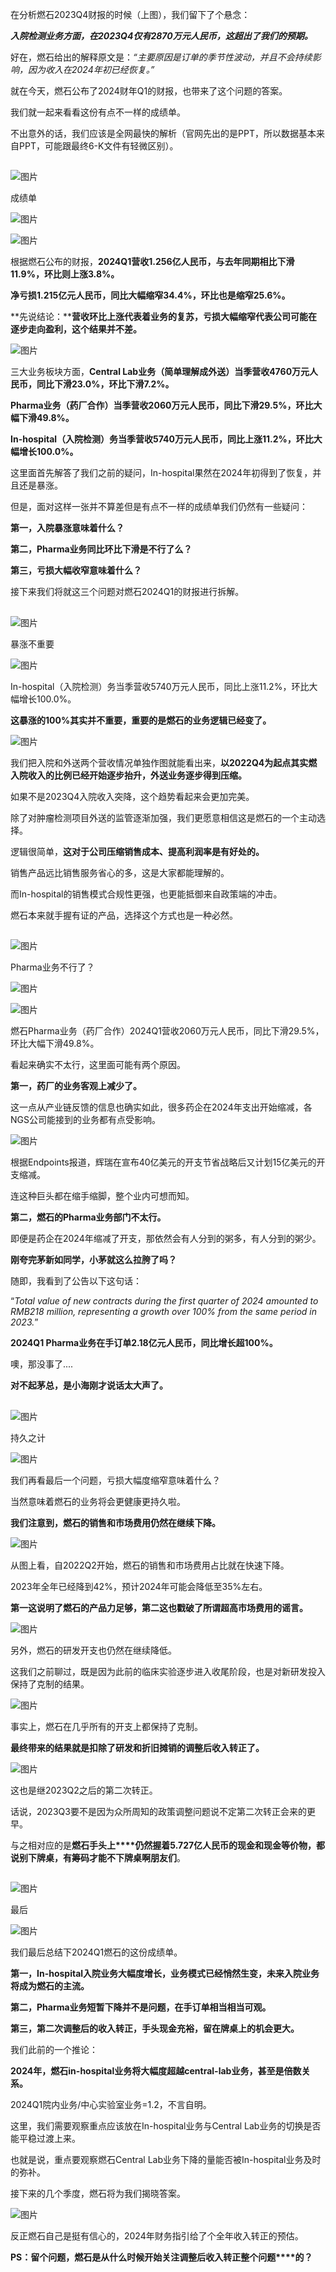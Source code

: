 在分析燃石2023Q4财报的时候（上图），我们留下了个悬念：

**_入院检测业务方面，在2023Q4仅有2870万元人民币，这超出了我们的预期。_**

好在，燃石给出的解释原文是：_“主要原因是订单的季节性波动，并且不会持续影响，因为收入在2024年初已经恢复。”_

就在今天，燃石公布了2024财年Q1的财报，也带来了这个问题的答案。

我们就一起来看看这份有点不一样的成绩单。

不出意外的话，我们应该是全网最快的解析（官网先出的是PPT，所以数据基本来自PPT，可能跟最终6-K文件有轻微区别）。

##   

  

![图片](https://mmbiz.qpic.cn/sz_mmbiz_png/Op7Y2S0HyKx4Sibx9mxsrz68yfgLOMCxU05FFBGZtaHqGlp9uPhdwKhs0vLnxgibBpLrwfGhQVWpIHdjxlfhDyLg/640?tp=webp&wxfrom=5&wx_lazy=1&wx_co=1)

成绩单

![图片](https://mmbiz.qpic.cn/mmbiz_png/yRDp2K3ZBpKOicaBvhSTPZYqTVq8ku50NMtfAqkWhJw2cyMfYEhzIZHlVGLH0Wl2tQ8usSOv6xbZxBiabe1XiaLhA/640?tp=wxpic&wxfrom=5&wx_lazy=1&wx_co=1)

  

![图片](https://mmbiz.qpic.cn/mmbiz_png/icugQvAnqxTpZbRUjJf4dW8ssf3xdeQ399PzCRde3oCHtvYQxic2IzYD1u69GnesxltOrMVXJuMwp9biaBRTBeH2A/640?wx_fmt=png&from=appmsg&tp=wxpic&wxfrom=5&wx_lazy=1&wx_co=1)

根据燃石公布的财报，**2024Q1营收1.256亿人民币，与去年同期相比下滑11.9%，环比则上涨3.8%。**

**净亏损1.215亿元人民币，同比大幅缩窄34.4%，环比也是缩窄25.6%。**

**先说结论：****营收环比上涨代表着业务的复苏，亏损大幅缩窄代表公司可能在逐步走向盈利，这个结果并不差。**

![图片](https://mmbiz.qpic.cn/mmbiz_png/icugQvAnqxTpZbRUjJf4dW8ssf3xdeQ39EdDOrcb6btXqlaiaT1Gz6UuG9UiciaoIhK0DTjHfETOeh0jNC58UA05DA/640?wx_fmt=png&from=appmsg&tp=wxpic&wxfrom=5&wx_lazy=1&wx_co=1)

三大业务板块方面，**Central Lab业务（简单理解成外送）当季营收4760万元人民币，同比下滑23.0%，环比下滑7.2%。**

**Pharma业务（药厂合作）当季营收2060万元人民币，同比下滑29.5%，环比大幅下滑49.8%。**

**In-hospital（入院检测）务当季营收5740万元人民币，同比上涨11.2%，环比大幅增长100.0%。**

这里面首先解答了我们之前的疑问，In-hospital果然在2024年初得到了恢复，并且还是暴涨。

但是，面对这样一张并不算差但是有点不一样的成绩单我们仍然有一些疑问：

**第一，入院暴涨意味着什么？**

**第二，Pharma业务同比环比下滑是不行了么？**

**第三，亏损大幅收窄意味着什么？**

接下来我们将就这三个问题对燃石2024Q1的财报进行拆解。

##   

  

![图片](https://mmbiz.qpic.cn/sz_mmbiz_png/Op7Y2S0HyKx4Sibx9mxsrz68yfgLOMCxU05FFBGZtaHqGlp9uPhdwKhs0vLnxgibBpLrwfGhQVWpIHdjxlfhDyLg/640?tp=webp&wxfrom=5&wx_lazy=1&wx_co=1)

暴涨不重要

![图片](https://mmbiz.qpic.cn/mmbiz_png/yRDp2K3ZBpKOicaBvhSTPZYqTVq8ku50NMtfAqkWhJw2cyMfYEhzIZHlVGLH0Wl2tQ8usSOv6xbZxBiabe1XiaLhA/640?tp=wxpic&wxfrom=5&wx_lazy=1&wx_co=1)

  

In-hospital（入院检测）务当季营收5740万元人民币，同比上涨11.2%，环比大幅增长100.0%。

**这暴涨的100%其实并不重要，重要的是燃石的业务逻辑已经变了。**

![图片](https://mmbiz.qpic.cn/mmbiz_png/icugQvAnqxTpZbRUjJf4dW8ssf3xdeQ39O1y1puYrq5x5ldIkEZjO8yaS9fYwIAjWADgzqXsq3CJFICT5VnqZaA/640?wx_fmt=png&from=appmsg&tp=wxpic&wxfrom=5&wx_lazy=1&wx_co=1)

我们把入院和外送两个营收情况单独作图就能看出来，**以2022Q4为起点其实燃入院收入的比例已经开始逐步抬升，外送业务逐步得到压缩。**

如果不是2023Q4入院收入突降，这个趋势看起来会更加完美。

除了对肿瘤检测项目外送的监管逐渐加强，我们更愿意相信这是燃石的一个主动选择。

逻辑很简单，**这对于公司压缩销售成本、提高利润率是有好处的。**

销售产品远比销售服务省心的多，这是大家都能理解的。

而In-hospital的销售模式合规性更强，也更能抵御来自政策端的冲击。

燃石本来就手握有证的产品，选择这个方式也是一种必然。

##   

  

![图片](https://mmbiz.qpic.cn/sz_mmbiz_png/Op7Y2S0HyKx4Sibx9mxsrz68yfgLOMCxU05FFBGZtaHqGlp9uPhdwKhs0vLnxgibBpLrwfGhQVWpIHdjxlfhDyLg/640?tp=webp&wxfrom=5&wx_lazy=1&wx_co=1)

Pharma业务不行了？

![图片](https://mmbiz.qpic.cn/mmbiz_png/yRDp2K3ZBpKOicaBvhSTPZYqTVq8ku50NMtfAqkWhJw2cyMfYEhzIZHlVGLH0Wl2tQ8usSOv6xbZxBiabe1XiaLhA/640?tp=wxpic&wxfrom=5&wx_lazy=1&wx_co=1)

  

![图片](https://mmbiz.qpic.cn/mmbiz_png/icugQvAnqxTpZbRUjJf4dW8ssf3xdeQ39X29l1bmgTq8O2N8ia71901KFlbXTGTicuIx5pzLqOqic0M2SRGz4yNtkw/640?wx_fmt=png&from=appmsg&tp=wxpic&wxfrom=5&wx_lazy=1&wx_co=1)

燃石Pharma业务（药厂合作）2024Q1营收2060万元人民币，同比下滑29.5%，环比大幅下滑49.8%。

看起来确实不太行，这里面可能有两个原因。

**第一，药厂的业务客观上减少了。**

这一点从产业链反馈的信息也确实如此，很多药企在2024年支出开始缩减，各NGS公司能接到的业务都有点受影响。

![图片](https://mmbiz.qpic.cn/mmbiz_png/icugQvAnqxTpZbRUjJf4dW8ssf3xdeQ39AFzXBHMic3do6KC0ZEBR6cYWonVSlM1LWichibQOaMmj2XGy82J3mdPwQ/640?wx_fmt=png&from=appmsg&tp=wxpic&wxfrom=5&wx_lazy=1&wx_co=1)

根据Endpoints报道，辉瑞在宣布40亿美元的开支节省战略后又计划15亿美元的开支缩减。

连这种巨头都在缩手缩脚，整个业内可想而知。

**第二，燃石的Pharma业务部门不太行。**

即便是药企在2024年缩减了开支，那依然会有人分到的粥多，有人分到的粥少。

**刚夸完茅新如同学，小茅就这么拉胯了吗？**

随即，我看到了公告以下这句话：

“_Total value of new contracts during the first quarter of 2024 amounted to RMB218 million, representing a growth over 100% from the same period in 2023._”

**2024Q1 Pharma业务在手订单2.18亿元人民币，同比增长超100%。**

噢，那没事了....

**对不起茅总，是小海刚才说话太大声了。**

##   

  

![图片](https://mmbiz.qpic.cn/sz_mmbiz_png/Op7Y2S0HyKx4Sibx9mxsrz68yfgLOMCxU05FFBGZtaHqGlp9uPhdwKhs0vLnxgibBpLrwfGhQVWpIHdjxlfhDyLg/640?tp=webp&wxfrom=5&wx_lazy=1&wx_co=1)

持久之计

![图片](https://mmbiz.qpic.cn/mmbiz_png/yRDp2K3ZBpKOicaBvhSTPZYqTVq8ku50NMtfAqkWhJw2cyMfYEhzIZHlVGLH0Wl2tQ8usSOv6xbZxBiabe1XiaLhA/640?tp=wxpic&wxfrom=5&wx_lazy=1&wx_co=1)

  

我们再看最后一个问题，亏损大幅度缩窄意味着什么？

当然意味着燃石的业务将会更健康更持久啦。

**我们注意到，燃石的销售和市场费用仍然在继续下降。**

![图片](https://mmbiz.qpic.cn/mmbiz_png/icugQvAnqxTpZbRUjJf4dW8ssf3xdeQ39rwzicKfC7gibSVgZJqolCf2FVabiabOh5ibbftpIkhg4a8Gf6zwuXRsOjg/640?wx_fmt=png&from=appmsg&tp=wxpic&wxfrom=5&wx_lazy=1&wx_co=1)

从图上看，自2022Q2开始，燃石的销售和市场费用占比就在快速下降。

2023年全年已经降到42%，预计2024年可能会降低至35%左右。

**第一这说明了燃石的产品力足够，第二这也戳破了所谓超高市场费用的谣言。**

![图片](https://mmbiz.qpic.cn/mmbiz_png/icugQvAnqxTpZbRUjJf4dW8ssf3xdeQ39TPFUHSHEicHSj0icvNJeLjiaTFM6jP9Zmic40EmgjImhJ3xfZn7tIGFhXQ/640?wx_fmt=png&from=appmsg&tp=wxpic&wxfrom=5&wx_lazy=1&wx_co=1)

另外，燃石的研发开支也仍然在继续降低。

这我们之前聊过，既是因为此前的临床实验逐步进入收尾阶段，也是对新研发投入保持了克制的结果。

![图片](https://mmbiz.qpic.cn/mmbiz_png/icugQvAnqxTpZbRUjJf4dW8ssf3xdeQ39VoLYic8vDibANvic3icta4DURJXXmQaewdLicNtibytYpwicEYesfwibglAzkA/640?wx_fmt=png&from=appmsg&tp=wxpic&wxfrom=5&wx_lazy=1&wx_co=1)

事实上，燃石在几乎所有的开支上都保持了克制。

**最终带来的结果就是扣除了研发和折旧摊销的调整后收入转正了。**

![图片](https://mmbiz.qpic.cn/mmbiz_png/icugQvAnqxTpZbRUjJf4dW8ssf3xdeQ39swyYficZVXbUiag1LPbsv82e5jHTIPmib2Q7kZ4OzSJ0O1B816HtmeqHQ/640?wx_fmt=png&from=appmsg&tp=wxpic&wxfrom=5&wx_lazy=1&wx_co=1)

这也是继2023Q2之后的第二次转正。

话说，2023Q3要不是因为众所周知的政策调整问题说不定第二次转正会来的更早。

与之相对应的是**燃石手头上****仍然握着5.727亿人民币的现金和现金等价物，都说别下牌桌，有筹码才能不下牌桌啊朋友们**。

##   

  

![图片](https://mmbiz.qpic.cn/sz_mmbiz_png/Op7Y2S0HyKx4Sibx9mxsrz68yfgLOMCxU05FFBGZtaHqGlp9uPhdwKhs0vLnxgibBpLrwfGhQVWpIHdjxlfhDyLg/640?tp=webp&wxfrom=5&wx_lazy=1&wx_co=1)

最后

![图片](https://mmbiz.qpic.cn/mmbiz_png/yRDp2K3ZBpKOicaBvhSTPZYqTVq8ku50NMtfAqkWhJw2cyMfYEhzIZHlVGLH0Wl2tQ8usSOv6xbZxBiabe1XiaLhA/640?tp=wxpic&wxfrom=5&wx_lazy=1&wx_co=1)

  

我们最后总结下2024Q1燃石的这份成绩单。

**第一，In-hospital入院业务大幅度增长，业务模式已经悄然生变，未来入院业务将成为燃石的主流。**

**第二，Pharma业务短暂下降并不是问题，在手订单相当相当可观。**

**第三，第二次调整后的收入转正，手头现金充裕，留在牌桌上的机会更大。**

我们此前的一个推论：

**2024年，燃石in-hospital业务将大幅度超越central-lab业务，甚至是倍数关系。**

2024Q1院内业务/中心实验室业务=1.2，不言自明。

这里，我们需要观察重点应该放在In-hospital业务与Central Lab业务的切换是否能平稳过渡上来。

也就是说，重点要观察燃石Central Lab业务下降的量能否被In-hospital业务及时的弥补。

接下来的几个季度，燃石将为我们揭晓答案。

![图片](https://mmbiz.qpic.cn/mmbiz_png/icugQvAnqxTpZbRUjJf4dW8ssf3xdeQ39BGS1nxYQaQTOSBCSGBqltPRwCAumLmMYsL5B001SPpLJTkLAEXLticA/640?wx_fmt=png&from=appmsg&tp=wxpic&wxfrom=5&wx_lazy=1&wx_co=1)

反正燃石自己是挺有信心的，2024年财务指引给了个全年收入转正的预估。  

**PS：留个问题，燃石是从什么时候开始关注调整后收入转正整个问题****的？**